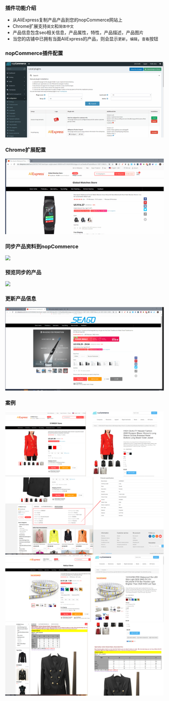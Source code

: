 ### 插件功能介绍

- 从AliExpress复制产品产品到您的nopCommerce网站上
- Chrome扩展支持`英文`和`简体中文`
- 产品信息包含seo相关信息，产品属性，特性，产品描述，产品图片
- 当您的店铺中已拥有当面AliExpress的产品，则会显示`更新`，`编辑`，`查看`按钮

### nopCommerce插件配置

![](Assets/ali2nop-config.gif)

### Chrome扩展配置

![](Assets/chrome-ext-config.gif)

### 同步产品资料到nopCommerce

![](Assets/sync-product.gif)

### 预览同步的产品

![](Assets/prev-product.gif)

### 更新产品信息

![](Assets/update-product.gif)

### 案例

![](Assets/sku-props.png)
![](Assets/spec-attrs.png)
![](Assets/sku-props-img.png)
![](Assets/product-desc.png)
